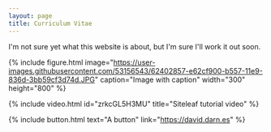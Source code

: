 ```yaml
---
layout: page
title: Curriculum Vitae
---
```


I'm not sure yet what this website is about, but I'm sure I'll work it out soon.

{% include figure.html image="https://user-images.githubusercontent.com/53156543/62402857-e62cf900-b557-11e9-836d-3bb59cf3d74d.JPG" caption="Image with caption" width="300" height="800" %}

{% include video.html id="zrkcGL5H3MU" title="Siteleaf tutorial video" %}

{% include button.html text="A button" link="https://david.darn.es" %}